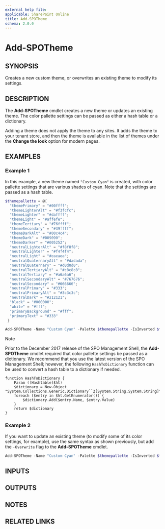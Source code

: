 ```yaml
---
external help file: 
applicable: SharePoint Online
title: Add-SPOTheme
schema: 2.0.0
---
```


# Add-SPOTheme

## SYNOPSIS

Creates a new custom theme, or overwrites an existing theme to modify its settings.

## DESCRIPTION

The **Add-SPOTheme** cmdlet creates a new theme or updates an existing theme. The color pallette settings can be passed as either a hash table or a dictionary.

Adding a theme does not apply the theme to any sites. It adds the theme to your tenant store, and then the theme is available in the list of themes under the **Change the look** option for modern pages.

## EXAMPLES

### Example 1

In this example, a new theme named `"Custom Cyan"` is created, with color pallette settings that are various shades of cyan. Note that the settings are passed as a hash table.

```powershell
$themepallette = @{
  "themePrimary" = "#00ffff";
  "themeLighterAlt" = "#f3fcfc";
  "themeLighter" = "#daffff";
  "themeLight" = "#affefe";
  "themeTertiary" = "#76ffff";
  "themeSecondary" = "#39ffff";
  "themeDarkAlt" = "#00c4c4";
  "themeDark" = "#009090";
  "themeDarker" = "#005252";
  "neutralLighterAlt" = "#f8f8f8";
  "neutralLighter" = "#f4f4f4";
  "neutralLight" = "#eaeaea";
  "neutralQuaternaryAlt" = "#dadada";
  "neutralQuaternary" = "#d0d0d0";
  "neutralTertiaryAlt" = "#c8c8c8";
  "neutralTertiary" = "#a6a6a6";
  "neutralSecondaryAlt" = "#767676";
  "neutralSecondary" = "#666666";
  "neutralPrimary" = "#333";
  "neutralPrimaryAlt" = "#3c3c3c";
  "neutralDark" = "#212121";
  "black" = "#000000";
  "white" = "#fff";
  "primaryBackground" = "#fff";
  "primaryText" = "#333"
 }

Add-SPOTheme -Name "Custom Cyan" -Palette $themepallette -IsInverted $false
```

> [!NOTE]
> Prior to the December 2017 release of the SPO Management Shell, the **Add-SPOTheme** cmdlet required that color pallette settings be passed as a dictionary. We recommend that you use the latest version of the SPO Management Shell; however, the following `HashToDictionary` function can be used to convert a hash table to a dictionary if needed.

```
function HashToDictionary {
    Param ([Hashtable]$ht)
    $dictionary = New-Object "System.Collections.Generic.Dictionary``2[System.String,System.String]"
    foreach ($entry in $ht.GetEnumerator()) {
        $dictionary.Add($entry.Name, $entry.Value)
    }
    return $dictionary
}
```


### Example 2

If you want to update an existing theme (to modify some of its color settings, for example), use the same syntax as shown previously, but add the `-Overwrite` flag to the **Add-SPOTheme** cmdlet.

```powershell
Add-SPOTheme -Name "Custom Cyan" -Palette $themepallette -IsInverted $false -Overwrite
```

## INPUTS

## OUTPUTS

## NOTES

## RELATED LINKS